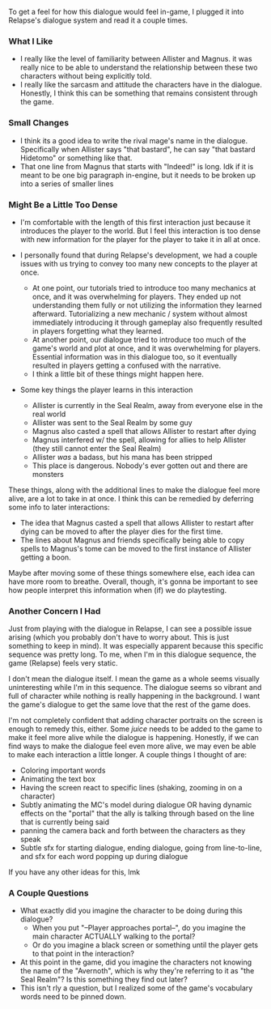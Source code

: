 To get a feel for how this dialogue would feel in-game, I plugged it into Relapse's dialogue system and read it a couple times.

### What I Like
- I really like the level of familiarity between Allister and Magnus. it was really nice to be able to understand the relationship between these two characters without being explicitly told.
- I really like the sarcasm and attitude the characters have in the dialogue. Honestly, I think this can be something that remains consistent through the game.

### Small Changes

- I think its a good idea to write the rival mage's name in the dialogue. Specifically when Allister says "that bastard", he can say "that bastard Hidetomo" or something like that.
- That one line from Magnus that starts with "Indeed!" is long. Idk if it is meant to be one big paragraph in-engine, but it needs to be broken up into a series of smaller lines

### Might Be a Little Too Dense

- I'm comfortable with the length of this first interaction just because it introduces the player to the world. But I feel this interaction is too dense with new information for the player for the player to take it in all at once.
- I personally found that during Relapse's development, we had a couple issues with us trying to convey too many new concepts to the player at once.
	- At one point, our tutorials tried to introduce too many mechanics at once, and it was overwhelming for players. They ended up not understanding them fully or not utilizing the information they learned afterward. Tutorializing a new mechanic / system without almost immediately introducing it through gameplay also frequently resulted in players forgetting what they learned.
	- At another point, our dialogue tried to introduce too much of the game's world and plot at once, and it was overwhelming for players. Essential information was in this dialogue too, so it eventually resulted in players getting a confused with the narrative.
	- I think a little bit of these things might happen here.

- Some key things the player learns in this interaction
	- Allister is currently in the Seal Realm, away from everyone else in the real world
	- Allister was sent to the Seal Realm by some guy
	- Magnus also casted a spell that allows Allister to restart after dying
	- Magnus interfered w/ the spell, allowing for allies to help Allister (they still cannot enter the Seal Realm)
	- Allister *was* a badass, but his mana has been stripped
	- This place is dangerous. Nobody's ever gotten out and there are monsters

These things, along with the additional lines to make the dialogue feel more alive, are a lot to take in at once. I think this can be remedied by deferring some info to later interactions:
- The idea that Magnus casted a spell that allows Allister to restart after dying can be moved to after the player dies for the first time.
- The lines about Magnus and friends specifically being able to copy spells to Magnus's tome can be moved to the first instance of Allister getting a boon.

Maybe after moving some of these things somewhere else, each idea can have more room to breathe. Overall, though, it's gonna be important to see how people interpret this information when (if) we do playtesting.

### Another Concern I Had

Just from playing with the dialogue in Relapse, I can see a possible issue arising (which you probably don't have to worry about. This is just something to keep in mind). It was especially apparent because this specific sequence was pretty long. To me, when I'm in this dialogue sequence, the game (Relapse) feels very static.

I don't mean the dialogue itself. I mean the game as a whole seems visually uninteresting while I'm in this sequence. The dialogue seems so vibrant and full of character while nothing is really happening in the background. I want the game's dialogue to get the same love that the rest of the game does.

I'm not completely confident that adding character portraits on the screen is enough to remedy this, either. Some *juice* needs to be added to the game to make it feel more alive while the dialogue is happening. Honestly, if we can find ways to make the dialogue feel even more alive, we may even be able to make each interaction a little longer.
A couple things I thought of are:
- Coloring important words
- Animating the text box
- Having the screen react to specific lines (shaking, zooming in on a character)
- Subtly animating the MC's model during dialogue OR having dynamic effects on the "portal" that the ally is talking through based on the line that is currently being said
- panning the camera back and forth between the characters as they speak
- Subtle sfx for starting dialogue, ending dialogue, going from line-to-line, and sfx for each word popping up during dialogue

If you have any other ideas for this, lmk



### A Couple Questions
- What exactly did you imagine the character to be doing during this dialogue?
	- When you put "–Player approaches portal–", do you imagine the main character ACTUALLY walking to the portal?
	- Or do you imagine a black screen or something until the player gets to that point in the interaction?
- At this point in the game, did you imagine the characters not knowing the name of the "Avernoth", which is why they're referring to it as "the Seal Realm"? Is this something they find out later?
- This isn't rly a question, but I realized some of the game's vocabulary words need to be pinned down. 
